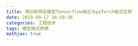 ```yaml
---
title: 预训练特定模型Tensorflow格式与pyTorch格式互转
date: 2019-09-17 16:59:36
categories: 工程技术
tags: 模型格式转换
mathjax: true
---
```


